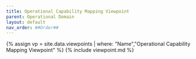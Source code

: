 ```yaml
---
title: Operational Capability Mapping Viewpoint
parent: Operational Domain
layout: default
nav_order: ##Order##
---
```

{% assign vp = site.data.viewpoints | where: "Name","Operational Capability Mapping Viewpoint" %}
{% include viewpoint.md %}